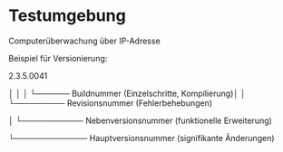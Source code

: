 # Testumgebung
Computerüberwachung über IP-Adresse

Beispiel für Versionierung:

2.3.5.0041

│ │ │  └────── Buildnummer          (Einzelschritte, Kompilierung)│ │ └───────── Revisionsnummer      (Fehlerbehebungen)

│ └─────────── Nebenversionsnummer  (funktionelle Erweiterung)

└───────────── Hauptversionsnummer  (signifikante Änderungen)



  
